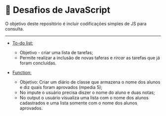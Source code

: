# 🎯 Desafios de JavaScript

O objetivo deste repositório é incluir codificações simples de JS para consulta. 

_____

<div>

 - <a href="01. To-do list/">To-do list:</a>
   - Objetivo - criar uma lista de tarefas; 
   - Permite realizar a inclusão de novas taferas e _rircar_ as tarefas que já foram concluídas.

 - <a href="02. Funtion/">Function:</a>
   - Objetivo: Criar um diário de classe que armazena o nome dos alunos e diz quais foram aprovados (mpedia 5);
   - No impute o usuário precisa diszer o nome do aluno e duas notas; 
   - No output o usuário visualiza uma lista com o nome dos alunos cadastrados e uma lista somente com o nome dos alunos aprovados.

 </div>
